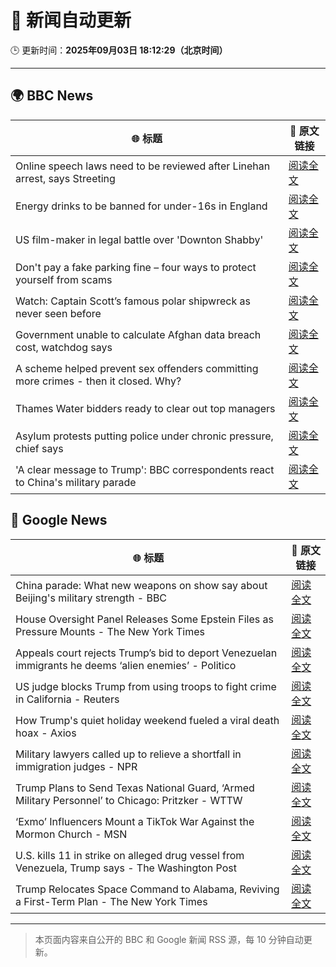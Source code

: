 # 🧠 新闻自动更新

🕒 更新时间：**2025年09月03日 18:12:29（北京时间）**

---

## 🌍 BBC News

| 🌐 标题 | 🔗 原文链接 |
|--------|-------------|
| Online speech laws need to be reviewed after Linehan arrest, says Streeting | [阅读全文](https://www.bbc.com/news/articles/cx2922w73e1o?at_medium=RSS&at_campaign=rss) |
| Energy drinks to be banned for under-16s in England | [阅读全文](https://www.bbc.com/news/articles/c707074qdnko?at_medium=RSS&at_campaign=rss) |
| US film-maker in legal battle over 'Downton Shabby' | [阅读全文](https://www.bbc.com/news/articles/cr4ey262365o?at_medium=RSS&at_campaign=rss) |
| Don't pay a fake parking fine – four ways to protect yourself from scams | [阅读全文](https://www.bbc.com/news/articles/cn8438ngpe1o?at_medium=RSS&at_campaign=rss) |
| Watch: Captain Scott’s famous polar shipwreck as never seen before | [阅读全文](https://www.bbc.com/news/articles/cpwyvyqkx9yo?at_medium=RSS&at_campaign=rss) |
| Government unable to calculate Afghan data breach cost, watchdog says | [阅读全文](https://www.bbc.com/news/articles/cm2k25dx1z3o?at_medium=RSS&at_campaign=rss) |
| A scheme helped prevent sex offenders committing more crimes - then it closed. Why? | [阅读全文](https://www.bbc.com/news/articles/cgqnqzkg83jo?at_medium=RSS&at_campaign=rss) |
| Thames Water bidders ready to clear out top managers | [阅读全文](https://www.bbc.com/news/articles/cp8z8djjml5o?at_medium=RSS&at_campaign=rss) |
| Asylum protests putting police under chronic pressure, chief says | [阅读全文](https://www.bbc.com/news/articles/c6272r550w3o?at_medium=RSS&at_campaign=rss) |
| 'A clear message to Trump': BBC correspondents react to China's military parade | [阅读全文](https://www.bbc.com/news/articles/c7545p2px5no?at_medium=RSS&at_campaign=rss) |

## 📰 Google News

| 🌐 标题 | 🔗 原文链接 |
|--------|-------------|
| China parade: What new weapons on show say about Beijing's military strength - BBC | [阅读全文](https://news.google.com/rss/articles/CBMiWkFVX3lxTE50cnZzY0RoMi1WWjdrb0NJWDAtaGlMUHBRdWk3NEVkQW44cGpIVnFWdDl0SzJOYy0yeHYzZHZrSUZUWnNwbWRxZzNwRWNPa3FNdXljR0kzVkVvZ9IBX0FVX3lxTE9UTnpxNDdhTG1ZcmRFRUF4aUR2TVl3RnpGbG54QXl2Um03MFF3U0VsclFJODNRQ2UtTWNuQ2FKRG1WU1JLS2VGdUY5NjJ5U1pfaUhKcHh0bmVYU3ExMU9V?oc=5) |
| House Oversight Panel Releases Some Epstein Files as Pressure Mounts - The New York Times | [阅读全文](https://news.google.com/rss/articles/CBMikwFBVV95cUxNc2VkQWtKYXRUa282WWFEZmxlM0FabHBnS1M1YXotcEFISHNHTVlLTDVFMHlvWjhNb1BXOG5MQnBVNHFmUmUwVUtsNldOYVhwRHhZMjR3bGthY3NaeTJ6aHBrYWNQNG93QmhSdWtzSVFmOU9HcXdXb1d2VnJkRXdXRWJSdFdCN1k2angzdXJSRENpQU0?oc=5) |
| Appeals court rejects Trump’s bid to deport Venezuelan immigrants he deems ‘alien enemies’ - Politico | [阅读全文](https://news.google.com/rss/articles/CBMilAFBVV95cUxPRG5pVThRc3VOdzhyT1RoZk1pNWhFbDhIRmdzSWwxRW5hQ1ozX0p1ZG4yVHRBYXBkRmk1Yk1relJJanh4TmFMbVJEbnptcGZoZlF3c3dDblRpOUtOaUtrN05VOUVuQ2EzZEIwSnpqSkRkamd3MG93ZnJhN0gwOUpvc2x1LW05Q1R4YW5ZRDhFWWl6TFd1?oc=5) |
| US judge blocks Trump from using troops to fight crime in California - Reuters | [阅读全文](https://news.google.com/rss/articles/CBMirwFBVV95cUxOU001VndHemVtWmpma0syd3BwNFowLVBtSkFPV1BpUmhjd3VhWUY0aFFldW5MYUhGYUdPX3lwTkREQ282XzRMWk95QVRSTjhISHRNdlU2ZnUxdjFGUHA3a2RoRjBoaGdDWkcwcHpTazZjaHM5WnhLdlFhVnd2aVFkdk0ybjlOczB4T2xULVpzWjhuNDgzSDNxNTRkMlpvcVE0aEE4emlhRm9NcDJRbjNZ?oc=5) |
| How Trump's quiet holiday weekend fueled a viral death hoax - Axios | [阅读全文](https://news.google.com/rss/articles/CBMie0FVX3lxTE50OUE1ZFF2ZVlmYkR4MncxeVBiazAxUlUxNUhlZFo4ZEV5ampFMzR0bXNBbzdFNVNWRElNV3I5aHVVM0tYVTZIaG1fSnNobTByNi02a01PaHJleG9MSzFoNlBMNnBBY3M5WnM3azFiajZ2VExXa1ZfWFIwdw?oc=5) |
| Military lawyers called up to relieve a shortfall in immigration judges - NPR | [阅读全文](https://news.google.com/rss/articles/CBMiiAFBVV95cUxNV25LcnRiYUpJUkRRdUhpMDhkZ013X2IwZ1luTUhjNHBSRXhDX21mc0t0ZkJleUE1Z0VLUjI3QTlHdUxvVnhzTGJMQzR3S0QzdTd2alo0cDkxY2tNUmZDZDN6QTFiQ3hqZjVMZmttUmNmR2dlWkxaZGE0Y3ZTTmhZQmwwMllMeElt?oc=5) |
| Trump Plans to Send Texas National Guard, ‘Armed Military Personnel’ to Chicago: Pritzker - WTTW | [阅读全文](https://news.google.com/rss/articles/CBMisgFBVV95cUxQT0U5Sm9kSFFVSlRHWWt0c04zdk1wM2VJUmdWVVBrdWxuLTlKNGRfczQtZndpSVdQVG5CeTBkTnJnRFZ6b0JDU0sxRFB5eW1QMVpnbFRNRnhjTnZQWklEUmo0ZFNFOWxtcUtYY280dmdiMDFMSVRhRVZOWUlOMU85cEduRlRGY3pVeDZjb3llcGhfa3JYWUMwLWNCZXJ4YTZ6emk4cTZaVkFCSXlya1lQSVJ3?oc=5) |
| ‘Exmo’ Influencers Mount a TikTok War Against the Mormon Church - MSN | [阅读全文](https://news.google.com/rss/articles/CBMiqwFBVV95cUxQV0ZGMm5UbHhjQjRuUXNIcjVqLUt6dWF3azdMLTl2STdwSWM2YkladzI3MktxNmZjZTl4WXJ3N1pXSjh6dUtQNEJNb2pDXzVMZWFTOTRXZkZkdnF3Y1dDcGpCVlhRX3pNMlNiX2g4eDE4Q0daUEJWdGJNM1h2dmtOSHBJS29yZnRITV9FNE5RQTRoYU9KSU1iNDVfRkNGZTV2NjdXa1dCdTU3bnM?oc=5) |
| U.S. kills 11 in strike on alleged drug vessel from Venezuela, Trump says - The Washington Post | [阅读全文](https://news.google.com/rss/articles/CBMikgFBVV95cUxOLVdRNzBpNTRJck80SnBQd1RET3dnd2FDRFBkaTltelhYRi1GUmpvQ1ZFYWVLWDktLXhsNUk0cXBVa2pWejFQcVVlTkZrYU80QzRSR0RQM3puZ05NaUJ0YnVBSXU5T2N2RHNySzVDcnhGZ2xybVcxVFdJSm9yX1VaaU42UnJKRmtBZGpSWk92YVZ2dw?oc=5) |
| Trump Relocates Space Command to Alabama, Reviving a First-Term Plan - The New York Times | [阅读全文](https://news.google.com/rss/articles/CBMikgFBVV95cUxPdGkxQ3BwbFRGS3pWSmpXdGZRd3F4QWY0SzFSRFRZQm13RFNrQWRSOW9mdlN3MmgzaDRQZmMycXdYT0hZdHBWNC1YYXNZVW5BRVN2U3RUUmYyUnZtTmhyczBWeV95R0dKbXdqNTE3dkFjRWoyTE9QOVlxRFc3QkJDZFQ5ZlBtSjN2LXk0Tjlwa0dldw?oc=5) |

---
> 本页面内容来自公开的 BBC 和 Google 新闻 RSS 源，每 10 分钟自动更新。